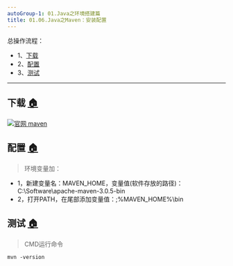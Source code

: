 ```yaml
---
autoGroup-1: 01.Java之环境搭建篇
title: 01.06.Java之Maven：安装配置
---
```


总操作流程：
- 1、[下载](#java-01) 
- 2、[配置](#java-02) 
- 3、[测试](#java-03) 

***

## 下载 <a name="java-01" href="#" >:house:</a>

[![](https://img.shields.io/badge/官网-maven-red.svg "官网 maven")](http://maven.apache.org/download.cgi)

## 配置 <a name="java-02" href="#" >:house:</a>

> 环境变量加：
- 1，新建变量名：MAVEN_HOME，变量值(软件存放的路径)：C:\Software\apache-maven-3.0.5-bin
- 2，打开PATH，在尾部添加变量值：;%MAVEN_HOME%\bin

## 测试 <a name="java-03" href="#" >:house:</a>

> CMD运行命令

```shell
mvn -version
```